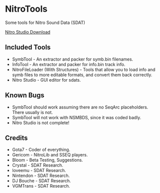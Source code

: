 # NitroTools
Some tools for Nitro Sound Data (SDAT)

[Nitro Studio Download](https://gota7.github.io/NitroTools/) 

## Included Tools
* SymbTool - An extractor and packer for symb.bin filenames.
* InfoTool - An extractor and packer for info.bin track info.
* NitroFileLoader (With Structures) - Tools that allow you to load info and symb files to more editable formats, and convert them back correctly.
* Nitro Studio - GUI editor for sdats.

## Known Bugs
* SymbTool should work assuming there are no SeqArc placeholders. There usually is not.
* SymbTool will not work with NSMBDS, since it was coded badly.
* Nitro Studio is not complete!

## Credits
* Gota7 - Coder of everything.
* Gericom - NitroLib and SSEQ players.
* Bloom - Beta Testing, Suggestions.
* Crystal - SDAT Research.
* loveemu - SDAT Research.
* Nintendon - SDAT Research.
* DJ Bouche - SDAT Research.
* VGMTrans - SDAT Research.

